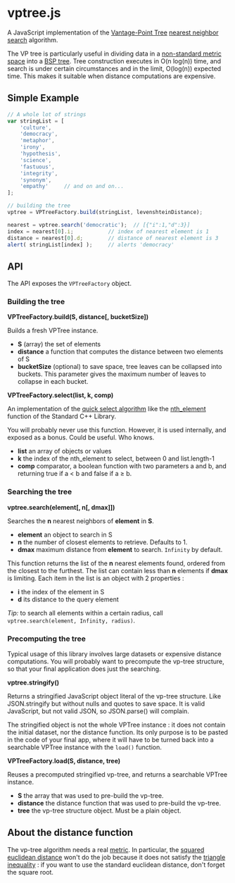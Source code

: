 vptree.js
=========

A JavaScript implementation of the [Vantage-Point Tree](https://en.wikipedia.org/wiki/Vantage-point_tree) [nearest neighbor search](https://en.wikipedia.org/wiki/Nearest_neighbor_search) algorithm.

The VP tree is particularly useful in dividing data in a [non-standard metric space](https://en.wikipedia.org/wiki/Metric_space#Examples_of_metric_spaces) into a
[BSP tree](https://en.wikipedia.org/wiki/Binary_space_partitioning).
Tree construction executes in O(n&nbsp;log(n)) time, and search is under certain circumstances and in the limit, O(log(n))
expected time. This makes it suitable when distance computations are expensive.

## Simple Example
```js
// A whole lot of strings
var stringList = [
	'culture',
	'democracy',
	'metaphor',
	'irony',
	'hypothesis',
	'science',
	'fastuous',
	'integrity',
	'synonym',
	'empathy'     // and on and on...
];

// building the tree
vptree = VPTreeFactory.build(stringList, levenshteinDistance);

nearest = vptree.search('democratic');	// [{"i":1,"d":3}]
index = nearest[0].i;			// index of nearest element is 1
distance = nearest[0].d;		// distance of nearest element is 3
alert( stringList[index] );		// alerts 'democracy'
```

## API

The API exposes the ```VPTreeFactory``` object.

### Building the tree

**VPTreeFactory.build(S, distance[, bucketSize])**

Builds a fresh VPTree instance.

* **S** (array) the set of elements
* **distance** a function that computes the distance between two elements of S
* **bucketSize** (optional) to save space, tree leaves can be collapsed into buckets. This parameter gives the maximum number of leaves to collapse in each bucket.


**VPTreeFactory.select(list, k, comp)**

An implementation of the [quick select algorithm](http://en.wikipedia.org/wiki/Quickselect) 
like the [nth_element](http://msdn.microsoft.com/en-us/library/7s2yb954%28v=vs.120%29.aspx) function of the Standard C++ Library.

You will probably never use this function. However, it is used internally, and exposed as a bonus. Could be useful. Who knows.

* **list** an array of objects or values
* **k** the index of the nth_element to select, between 0 and list.length-1
* **comp** comparator, a boolean function with two parameters a and b, and returning true if a < b and false if a ≥ b.

### Searching the tree

**vptree.search(element[, n[, dmax]])**

Searches the **n** nearest neighbors of **element** in **S**.

* **element** an object to search in S
* **n** the number of closest elements to retrieve. Defaults to 1.
* **dmax** maximum distance from **element** to search. `Infinity` by default.

This function returns the list of the **n** nearest elements found, ordered from the closest to the furthest.
The list can contain less than **n** elements if **dmax** is limiting.
Each item in the list is an object with 2 properties :
* **i** the index of the element in S
* **d** its distance to the query element

*Tip:* to search all elements within a certain radius, call `vptree.search(element, Infinity, radius)`.

### Precomputing the tree

Typical usage of this library involves large datasets or expensive distance computations. You will probably want to
precompute the vp-tree structure, so that your final application does just the searching.

**vptree.stringify()**

Returns a stringified JavaScript object literal of the vp-tree structure. Like JSON.stringify but without nulls
and quotes to save space. It is valid JavaScript, but not valid JSON, so JSON.parse() will complain.

The stringified object is not the whole VPTree instance : it does not contain the initial dataset, nor the
distance function. Its only purpose is to be pasted in the code of your final app, where it will have to
be turned back into a searchable VPTree instance with the ```load()``` function.

**VPTreeFactory.load(S, distance, tree)**

Reuses a precomputed stringified vp-tree, and returns a searchable VPTree instance.

* **S** the array that was used to pre-build the vp-tree.
* **distance** the distance function that was used to pre-build the vp-tree.
* **tree** the vp-tree structure object. Must be a plain object.

## About the distance function

The vp-tree algorithm needs a real [metric](https://en.wikipedia.org/wiki/Metric_%28mathematics%29).
In particular, the [squared euclidean distance](https://en.wikipedia.org/wiki/Euclidean_distance#Squared_Euclidean_distance)
won't do the job because it does not satisfy the [triangle inequality](https://en.wikipedia.org/wiki/Triangle_inequality) :
if you want to use the standard euclidean distance, don't forget the square root.

